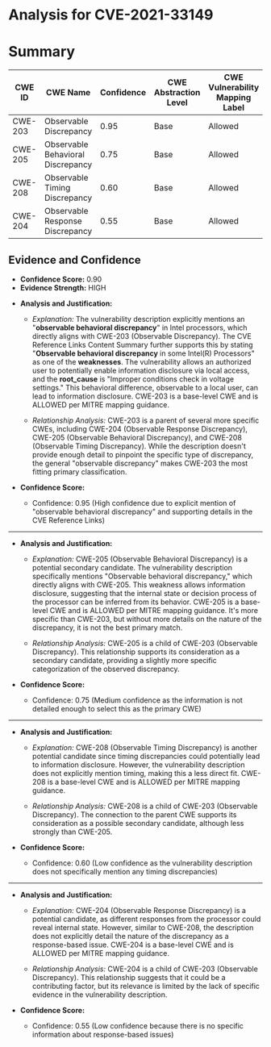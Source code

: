 # Analysis for CVE-2021-33149

# Summary
| CWE ID | CWE Name | Confidence | CWE Abstraction Level | CWE Vulnerability Mapping Label | CWE-Vulnerability Mapping Notes |
|---|---|---|---|---|---|
| CWE-203 | Observable Discrepancy | 0.95 | Base | Allowed | Primary CWE |
| CWE-205 | Observable Behavioral Discrepancy | 0.75 | Base | Allowed | Secondary Candidate |
| CWE-208 | Observable Timing Discrepancy | 0.60 | Base | Allowed | Secondary Candidate |
| CWE-204 | Observable Response Discrepancy | 0.55 | Base | Allowed | Secondary Candidate |

## Evidence and Confidence

*   **Confidence Score:** 0.90
*   **Evidence Strength:** HIGH

- **Analysis and Justification:**  
  - *Explanation:* The vulnerability description explicitly mentions an "**observable behavioral discrepancy**" in Intel processors, which directly aligns with CWE-203 (Observable Discrepancy). The CVE Reference Links Content Summary further supports this by stating "**Observable behavioral discrepancy** in some Intel(R) Processors" as one of the **weaknesses**. The vulnerability allows an authorized user to potentially enable information disclosure via local access, and the **root_cause** is "Improper conditions check in voltage settings." This behavioral difference, observable to a local user, can lead to information disclosure. CWE-203 is a base-level CWE and is ALLOWED per MITRE mapping guidance.

  - *Relationship Analysis:* CWE-203 is a parent of several more specific CWEs, including CWE-204 (Observable Response Discrepancy), CWE-205 (Observable Behavioral Discrepancy), and CWE-208 (Observable Timing Discrepancy). While the description doesn't provide enough detail to pinpoint the specific type of discrepancy, the general "observable discrepancy" makes CWE-203 the most fitting primary classification.

- **Confidence Score:**  
  - Confidence: 0.95 (High confidence due to explicit mention of "observable behavioral discrepancy" and supporting details in the CVE Reference Links)

---
- **Analysis and Justification:**  
  - *Explanation:* CWE-205 (Observable Behavioral Discrepancy) is a potential secondary candidate. The vulnerability description specifically mentions "Observable behavioral discrepancy," which directly aligns with CWE-205. This weakness allows information disclosure, suggesting that the internal state or decision process of the processor can be inferred from its behavior. CWE-205 is a base-level CWE and is ALLOWED per MITRE mapping guidance. It's more specific than CWE-203, but without more details on the nature of the discrepancy, it is not the best primary match.

  - *Relationship Analysis:* CWE-205 is a child of CWE-203 (Observable Discrepancy). This relationship supports its consideration as a secondary candidate, providing a slightly more specific categorization of the observed discrepancy.

- **Confidence Score:**  
  - Confidence: 0.75 (Medium confidence as the information is not detailed enough to select this as the primary CWE)

---
- **Analysis and Justification:**  
  - *Explanation:* CWE-208 (Observable Timing Discrepancy) is another potential candidate since timing discrepancies could potentially lead to information disclosure. However, the vulnerability description does not explicitly mention timing, making this a less direct fit. CWE-208 is a base-level CWE and is ALLOWED per MITRE mapping guidance.

  - *Relationship Analysis:* CWE-208 is a child of CWE-203 (Observable Discrepancy). The connection to the parent CWE supports its consideration as a possible secondary candidate, although less strongly than CWE-205.

- **Confidence Score:**  
  - Confidence: 0.60 (Low confidence as the vulnerability description does not specifically mention any timing discrepancies)

---
- **Analysis and Justification:**  
  - *Explanation:* CWE-204 (Observable Response Discrepancy) is a potential candidate, as different responses from the processor could reveal internal state. However, similar to CWE-208, the description does not explicitly detail the nature of the discrepancy as a response-based issue. CWE-204 is a base-level CWE and is ALLOWED per MITRE mapping guidance.

  - *Relationship Analysis:* CWE-204 is a child of CWE-203 (Observable Discrepancy). This relationship suggests that it could be a contributing factor, but its relevance is limited by the lack of specific evidence in the vulnerability description.

- **Confidence Score:**  
  - Confidence: 0.55 (Low confidence because there is no specific information about response-based issues)